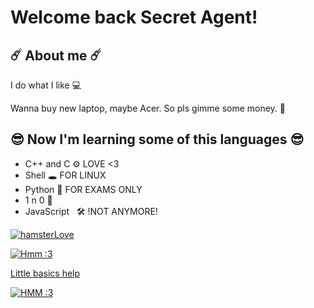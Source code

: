 # Welcome back Secret Agent!
## ☄️ About me ☄️ 
I do what I like 💻

Wanna buy new laptop, maybe Acer. So pls gimme some money. 💸

## 😎 Now I'm learning some of this languages 😎 
- C++ and C ⚙️ LOVE <3
- Shell 🕳️ FOR LINUX
- Python 🐊 FOR EXAMS ONLY
- 1 n 0 🥇
- JavaScript &nbsp; 🛠️ !NOT ANYMORE!
   
[![hamsterLove](https://i.pinimg.com/originals/a5/92/a9/a592a94c5e524242627c3feb9d0b67d2.gif)](https://github.com/PIKUT0 "Me right now")

[![Hmm :3](https://www.codewars.com/users/PIKUT0/badges/small)](https://www.codewars.com/users/PIKUT0 "Im on CW")

[Little basics help](https://www.markdownguide.org/basic-syntax/)

[![HMM :3](https://komarev.com/ghpvc/?username=PIKUT0&style=for-the-badge&label=visitors+count&color=120e0e)](https://github.com/PIKUT0)

